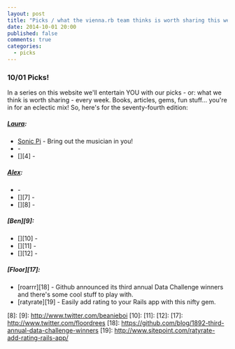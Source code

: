 ```yaml
---
layout: post
title: "Picks / what the vienna.rb team thinks is worth sharing this week"
date: 2014-10-01 20:00
published: false
comments: true
categories:
  - picks
---
```


### 10/01 Picks!

In a series on this website we'll entertain YOU with our picks - or: what we think is worth sharing - every week.
Books, articles, gems, fun stuff... you're in for an eclectic mix! So, here's for the seventy-fourth edition:

##### [Laura][1]:
  - [Sonic Pi][2] - Bring out the musician in you!
  - [][3] -
  - [][4] -

##### [Alex][5]:
  - [][6] -
  - [][7] -
  - [][8] -

##### [Ben][9]:
  - [][10] -
  - [][11] -
  - [][12] -

##### [Floor][17]:
  - [roarrr][18] - Github announced its third annual Data Challenge winners and there's some cool stuff to play with.
  - [ratyrate][19] - Easily add rating to your Rails app with this nifty gem. 

[1]: http://www.twitter.com/alicetragedy
[2]: http://sonic-pi.net
[3]:
[4]:
[5]: http://www.twitter.com/alexandertacho
[6]:
[7]:
[8]:
[9]: http://www.twitter.com/beanieboi
[10]:
[11]:
[12]:
[17]: http://www.twitter.com/floordrees
[18]: https://github.com/blog/1892-third-annual-data-challenge-winners
[19]: http://www.sitepoint.com/ratyrate-add-rating-rails-app/
